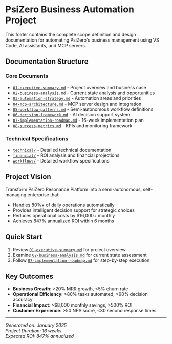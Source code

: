 # PsiZero Business Automation Project

This folder contains the complete scope definition and design documentation for automating PsiZero's business management using VS Code, AI assistants, and MCP servers.

## Documentation Structure

### Core Documents
- [`01-executive-summary.md`](./01-executive-summary.md) - Project overview and business case
- [`02-business-analysis.md`](./02-business-analysis.md) - Current state analysis and opportunities
- [`03-automation-strategy.md`](./03-automation-strategy.md) - Automation areas and priorities
- [`04-mcp-architecture.md`](./04-mcp-architecture.md) - MCP server design and integration
- [`05-workflow-patterns.md`](./05-workflow-patterns.md) - Semi-autonomous workflow definitions
- [`06-decision-framework.md`](./06-decision-framework.md) - AI decision support system
- [`07-implementation-roadmap.md`](./07-implementation-roadmap.md) - 16-week implementation plan
- [`08-success-metrics.md`](./08-success-metrics.md) - KPIs and monitoring framework

### Technical Specifications
- [`technical/`](./technical/) - Detailed technical documentation
- [`financial/`](./financial/) - ROI analysis and financial projections
- [`workflows/`](./workflows/) - Detailed workflow specifications

## Project Vision

Transform PsiZero Resonance Platform into a semi-autonomous, self-managing enterprise that:
- Handles 80%+ of daily operations automatically
- Provides intelligent decision support for strategic choices
- Reduces operational costs by $16,000+ monthly
- Achieves 847% annualized ROI within 6 months

## Quick Start

1. Review [`01-executive-summary.md`](./01-executive-summary.md) for project overview
2. Examine [`02-business-analysis.md`](./02-business-analysis.md) for current state assessment
3. Follow [`07-implementation-roadmap.md`](./07-implementation-roadmap.md) for step-by-step execution

## Key Outcomes

- **Business Growth**: >20% MRR growth, <5% churn rate
- **Operational Efficiency**: >80% tasks automated, >90% decision accuracy  
- **Financial Impact**: >$8,000 monthly savings, >500% ROI
- **Customer Experience**: >50 NPS score, <30 second response times

---

*Generated on: January 2025*  
*Project Duration: 16 weeks*  
*Expected ROI: 847% annualized*